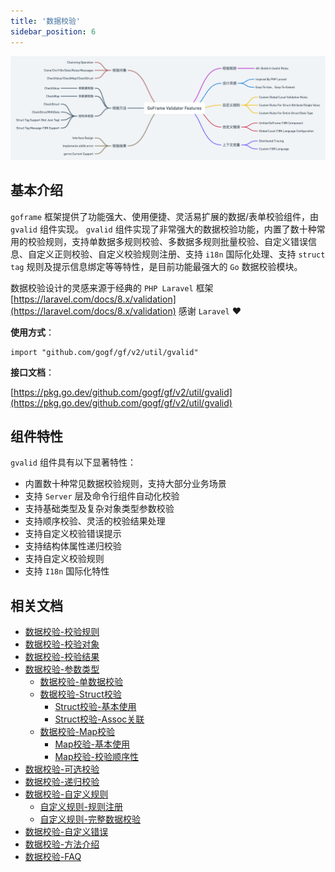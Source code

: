 ```yaml
---
title: '数据校验'
sidebar_position: 6
---
```


![](/markdown/9d3c26092a84da6a25b282e233afbe71.png)

## 基本介绍

`goframe` 框架提供了功能强大、使用便捷、灵活易扩展的数据/表单校验组件，由 `gvalid` 组件实现。 `gvalid` 组件实现了非常强大的数据校验功能，内置了数十种常用的校验规则，支持单数据多规则校验、多数据多规则批量校验、自定义错误信息、自定义正则校验、自定义校验规则注册、支持 `i18n` 国际化处理、支持 `struct tag` 规则及提示信息绑定等等特性，是目前功能最强大的 `Go` 数据校验模块。

数据校验设计的灵感来源于经典的 `PHP Laravel` 框架 [https://laravel.com/docs/8.x/validation](https://laravel.com/docs/8.x/validation) 感谢 `Laravel` ❤️

**使用方式**：

```
import "github.com/gogf/gf/v2/util/gvalid"
```

**接口文档**：

[https://pkg.go.dev/github.com/gogf/gf/v2/util/gvalid](https://pkg.go.dev/github.com/gogf/gf/v2/util/gvalid)

## 组件特性

`gvalid` 组件具有以下显著特性：

- 内置数十种常见数据校验规则，支持大部分业务场景
- 支持 `Server` 层及命令行组件自动化校验
- 支持基础类型及复杂对象类型参数校验
- 支持顺序校验、灵活的校验结果处理
- 支持自定义校验错误提示
- 支持结构体属性递归校验
- 支持自定义校验规则
- 支持 `I18n` 国际化特性

## 相关文档

- [数据校验-校验规则](/docs/核心组件/数据校验/数据校验-校验规则)
- [数据校验-校验对象](/docs/核心组件/数据校验/数据校验-校验对象)
- [数据校验-校验结果](/docs/核心组件/数据校验/数据校验-校验结果)
- [数据校验-参数类型](/docs/核心组件/数据校验/数据校验-参数类型)
  - [数据校验-单数据校验](/docs/核心组件/数据校验/数据校验-参数类型/数据校验-单数据校验)
  - [数据校验-Struct校验](/docs/核心组件/数据校验/数据校验-参数类型/数据校验-Struct校验)
    - [Struct校验-基本使用](/docs/核心组件/数据校验/数据校验-参数类型/数据校验-Struct校验/Struct校验-基本使用)
    - [Struct校验-Assoc关联](/docs/核心组件/数据校验/数据校验-参数类型/数据校验-Struct校验/Struct校验-Assoc关联)
  - [数据校验-Map校验](/docs/核心组件/数据校验/数据校验-参数类型/数据校验-Map校验)
    - [Map校验-基本使用](/docs/核心组件/数据校验/数据校验-参数类型/数据校验-Map校验/Map校验-基本使用)
    - [Map校验-校验顺序性](/docs/核心组件/数据校验/数据校验-参数类型/数据校验-Map校验/Map校验-校验顺序性)
- [数据校验-可选校验](/docs/核心组件/数据校验/数据校验-可选校验)
- [数据校验-递归校验](/docs/核心组件/数据校验/数据校验-递归校验)
- [数据校验-自定义规则](/docs/核心组件/数据校验/数据校验-自定义规则)
  - [自定义规则-规则注册](/docs/核心组件/数据校验/数据校验-自定义规则/自定义规则-规则注册)
  - [自定义规则-完整数据校验](/docs/核心组件/数据校验/数据校验-自定义规则/自定义规则-完整数据校验)
- [数据校验-自定义错误](/docs/核心组件/数据校验/数据校验-自定义错误)
- [数据校验-方法介绍](/docs/核心组件/数据校验/数据校验-方法介绍)
- [数据校验-FAQ](/docs/核心组件/数据校验/数据校验-FAQ)